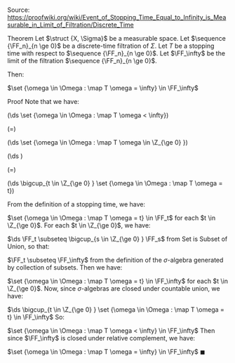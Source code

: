 # 

Source: https://proofwiki.org/wiki/Event_of_Stopping_Time_Equal_to_Infinity_is_Measurable_in_Limit_of_Filtration/Discrete_Time

Theorem
Let $\struct {X, \Sigma}$ be a measurable space. 
Let $\sequence {\FF_n}_{n \ge 0}$ be a discrete-time filtration of $\Sigma$.
Let $T$ be a stopping time with respect to $\sequence {\FF_n}_{n \ge 0}$.
Let $\FF_\infty$ be the limit of the filtration $\sequence {\FF_n}_{n \ge 0}$.

Then:

$\set {\omega \in \Omega : \map T \omega = \infty} \in \FF_\infty$


Proof
Note that we have: 














\(\ds \set {\omega \in \Omega : \map T \omega < \infty}\)

\(=\)







\(\ds \set {\omega \in \Omega : \map T \omega \in \Z_{\ge 0} }\)




















\(\ds \)

\(=\)







\(\ds \bigcup_{t \in \Z_{\ge 0} } \set {\omega \in \Omega : \map T \omega = t}\)









From the definition of a stopping time, we have:

$\set {\omega \in \Omega : \map T \omega = t} \in \FF_t$
for each $t \in \Z_{\ge 0}$.
For each $t \in \Z_{\ge 0}$, we have:

$\ds \FF_t \subseteq \bigcup_{s \in \Z_{\ge 0} } \FF_s$
from Set is Subset of Union, so that:

$\FF_t \subseteq \FF_\infty$
from the definition of the $\sigma$-algebra generated by collection of subsets.
Then we have: 

$\set {\omega \in \Omega : \map T \omega = t} \in \FF_\infty$
for each $t \in \Z_{\ge 0}$.
Now, since $\sigma$-algebras are closed under countable union, we have:

$\ds \bigcup_{t \in \Z_{\ge 0} } \set {\omega \in \Omega : \map T \omega = t} \in \FF_\infty$
So: 

$\set {\omega \in \Omega : \map T \omega < \infty} \in \FF_\infty$
Then since $\FF_\infty$ is closed under relative complement, we have: 

$\set {\omega \in \Omega : \map T \omega = \infty} \in \FF_\infty$
$\blacksquare$





